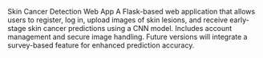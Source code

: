 Skin Cancer Detection Web App A Flask-based web application that allows users to register, log in, upload images of skin lesions, and receive early-stage skin cancer predictions using a CNN model. Includes account management and secure image handling. Future versions will integrate a survey-based feature for enhanced prediction accuracy.
